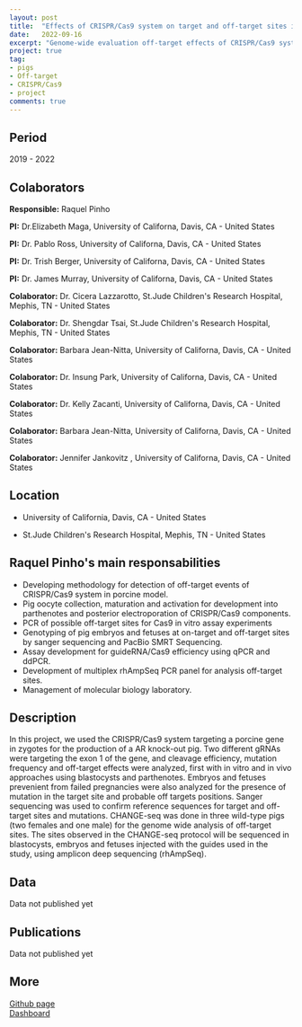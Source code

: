 ```yaml
---
layout: post
title:  "Effects of CRISPR/Cas9 system on target and off-target sites in porcine model."
date:   2022-09-16
excerpt: "Genome-wide evaluation off-target effects of CRISPR/Cas9 system in porcine embryos and Knock-out fetuses."
project: true
tag:
- pigs 
- Off-target
- CRISPR/Cas9
- project
comments: true
---
```

  
## Period 
  
2019 - 2022

## Colaborators

**Responsible:** Raquel Pinho 

**PI:** Dr.Elizabeth Maga, University of Californa, Davis, CA - United States

**PI:** Dr. Pablo Ross, University of Californa, Davis, CA - United States

**PI:** Dr. Trish Berger, University of Californa, Davis, CA - United States

**PI:** Dr. James Murray, University of Californa, Davis, CA - United States

**Colaborator:** Dr. Cicera Lazzarotto, St.Jude Children's Research Hospital, Mephis, TN - United States

**Colaborator:** Dr. Shengdar Tsai, St.Jude Children's Research Hospital, Mephis, TN - United States

**Colaborator:** Barbara Jean-Nitta, University of Californa, Davis, CA - United States

**Colaborator:** Dr. Insung Park, University of Californa, Davis, CA - United States

**Colaborator:** Dr. Kelly Zacanti, University of Californa, Davis, CA - United States

**Colaborator:** Barbara Jean-Nitta, University of Californa, Davis, CA - United States

**Colaborator:** Jennifer Jankovitz , University of Californa, Davis, CA - United States

## Location

* University of California, Davis, CA - United States

* St.Jude Children's Research Hospital, Mephis, TN - United States

## Raquel Pinho's main responsabilities

* Developing methodology for detection of off-target events of CRISPR/Cas9 system
in porcine model.
* Pig oocyte collection, maturation and activation for development into parthenotes
and posterior electroporation of CRISPR/Cas9 components.
* PCR of possible off-target sites for Cas9 in vitro assay experiments
* Genotyping of pig embryos and fetuses at on-target and off-target sites by sanger
sequencing and PacBio SMRT Sequencing.
* Assay development for guideRNA/Cas9 efficiency using qPCR and ddPCR.
* Development of multiplex rhAmpSeq PCR panel for analysis off-target sites.
* Management of molecular biology laboratory.

## Description 

In this project, we used the CRISPR/Cas9 system targeting a porcine gene in zygotes for the production of a AR knock-out pig. Two different gRNAs were targeting the exon 1 of the gene, and cleavage efficiency, mutation frequency and off-target effects were analyzed, first with in vitro and in vivo approaches using blastocysts and parthenotes. Embryos and fetuses prevenient from failed pregnancies were also analyzed for the presence of mutation in the target site and probable off targets positions. Sanger sequencing was used to confirm reference sequences for target and off-target sites and mutations. CHANGE-seq was done in three wild-type pigs (two females and one male) for the genome wide analysis of off-target sites. The sites observed in the CHANGE-seq protocol will be sequenced in blastocysts, embryos and fetuses injected with the guides used in the study, using amplicon deep sequencing (rhAmpSeq).

## Data 

Data not published yet

## Publications

Data not published yet

## More

<div markdown="0"><a href="https://github.com/RaquelPinho/" class="btn">Github page</a></div>
<div markdown="0"><a href="ar_dashboard.html" class="btn">Dashboard</a></div>